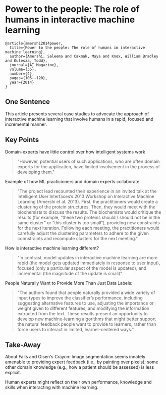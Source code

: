 # Power to the people: The role of humans in interactive machine learning

```
@article{amershi2014power,
  title={Power to the people: The role of humans in interactive machine learning},
  author={Amershi, Saleema and Cakmak, Maya and Knox, William Bradley and Kulesza, Todd},
  journal={AI Magazine},
  volume={35},
  number={4},
  pages={105--120},
  year={2014}
}
```

## One Sentence
This article presents several case studies to advocate the approach of interactive machine learning that involve humans in a rapid, focused and incremental manner.

## Key Points
Domain-experts have little control over how intelligent systems work
> "However, potential users of such applications, who are often domain experts for the application, have limited involvement in the process of developing them."

Example of how ML practicioners and domain experts collaborate
> "The project lead recounted their experience in an invited talk at the Intelligent User Interfaces’s 2013 Workshop on Interactive Machine Learning (Amershi et al. 2013). First, the practitioners would create a clustering of the protein structures. Then, they would meet with the biochemists to discuss the results. The biochemists would critique the results (for example, “these two proteins should / should not be in the same cluster” or “this cluster is too small”), providing new constraints for the next iteration. Following each meeting, the practitioners would carefully adjust the clustering parameters to adhere to the given connstraints and recompute clusters for the next meeting."

How is interactive machine learning different?
> "In contrast, model updates in interactive machine learning are more rapid (the model gets updated immediately in response to user input), focused (only a particular aspect of the model is updated), and incremental (the magnitude of the update is small)"

People Naturally Want to Provide More Than Just Data Labels:
> "The authors found that people naturally provided a wide variety of input types to improve the classifier’s performance, including suggesting alternative features to use, adjusting the importance or weight given to different features, and modifying the information extracted from the text. These results present an opportunity to develop new machine-learning algorithms that might better support the natural feedback people want to provide to learners, rather than force users to interact in limited, learner-centered ways."

## Take-Away
About Fails and Olsen's Crayon: Image segmentation seems innately amenable to providing expert feedback (i.e., by painting over pixels); some other domain knowledge (e.g., how a patient should be assessed) is less explicit.

Human experts might reflect on their own performance, knowledge and skills when interacting with machine learning.
